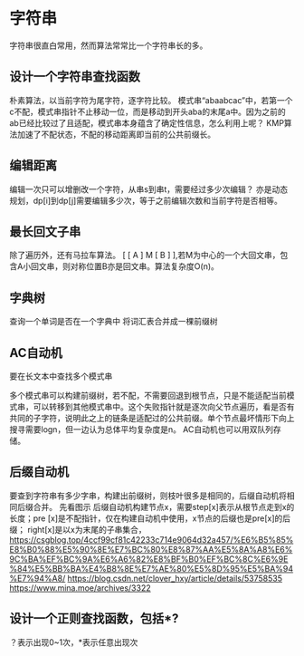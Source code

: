 # 字符串
字符串很直白常用，然而算法常常比一个字符串长的多。

## 设计一个字符串查找函数
朴素算法，以当前字符为尾字符，逐字符比较。
模式串“abaabcac”中，若第一个c不配，模式串指针不止移动一位，而是移动到开头aba的末尾a中。因为之前的ab已经比较过了且适配，模式串本身蕴含了确定性信息，怎么利用上呢？
KMP算法加速了不配状态，不配的移动距离即当前的公共前缀长。

## 编辑距离
编辑一次只可以增删改一个字符，从串s到串t，需要经过多少次编辑？
亦是动态规划，dp[i]到dp[j]需要编辑多少次，等于之前编辑次数和当前字符是否相等。

## 最长回文子串
除了遍历外，还有马拉车算法。
[  [ A ]  M  [ B ]  ],若M为中心的一个大回文串，包含A小回文串，则对称位置B亦是回文串。算法复杂度O(n)。

## 字典树
查询一个单词是否在一个字典中
将词汇表合并成一棵前缀树

## AC自动机
要在长文本中查找多个模式串

多个模式串可以构建前缀树，若不配，不需要回退到根节点，只是不能适配当前模式串，可以转移到其他模式串中。这个失败指针就是逐次向父节点遍历，看是否有共同的子字符，说明此之上的链条是适配过的公共前缀。单个节点最坏情形下向上搜寻需要logn，但一边认为总体平均复杂度是n。
AC自动机也可以用双队列存储。

## 后缀自动机
要查到字符串有多少字串，构建出前缀树，则枝叶很多是相同的，后缀自动机将相同后缀合并。
先看图示
后缀自动机构建节点x，需要step[x]表示从根节点走到x的长度；pre
[x]是不配指针，仅在构建自动机中使用，x节点的后缀也是pre[x]的后缀；
right[x]是以x为末尾的子串集合，
https://csgblog.top/4ccf99cf81c42233c714e9064d32a457/%E6%B5%85%E8%B0%88%E5%90%8E%E7%BC%80%E8%87%AA%E5%8A%A8%E6%9C%BA%EF%BC%9A%E6%A6%82%E8%BF%B0%EF%BC%8C%E6%9E%84%E5%BB%BA%E4%B8%8E%E7%AE%80%E5%8D%95%E5%BA%94%E7%94%A8/
https://blog.csdn.net/clover_hxy/article/details/53758535
https://www.mina.moe/archives/3322

## 设计一个正则查找函数，包括*?
？表示出现0~1次，*表示任意出现次